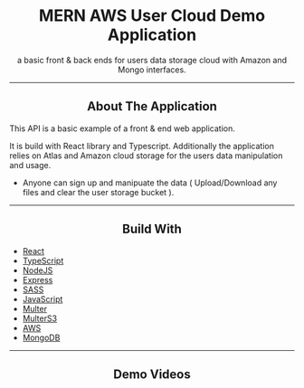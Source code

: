 <div></div>
<h1  align="center">MERN AWS User Cloud Demo Application</h1>

<div align="center">
  <p align="center">
    a basic front & back ends for users data storage cloud with Amazon and Mongo interfaces.
  </p>
</div>
<hr>
<!-- ABOUT THE APPLICATION -->
<h2 align="center">About The Application </h2>
This API is a basic example of a front & end web application.

It is build with React library and Typescript.
Additionally the application relies on Atlas and Amazon cloud storage for the users data manipulation and usage.

- Anyone can sign up and manipuate the data ( Upload/Download any files and clear the user storage bucket ).

<hr>
<h2 align="center">Build With</h2>

-   [React](https://reactjs.org/)
-   [TypeScript](https://www.typescriptlang.org)
-   [NodeJS](https://nodejs.org/en/)
-   [Express](https://expressjs.com/)
-   [SASS](https://sass-lang.com/)
-   [JavaScript](https://www.javascript.com/)
-   [Multer](https://github.com/expressjs/multer#readme)
-   [MulterS3](https://github.com/anacronw/multer-s3#readme)
-   [AWS](https://aws.amazon.com/)
-   [MongoDB](https://www.mongodb.com/)

<hr>

<h2 align="center">Demo Videos</h2>



